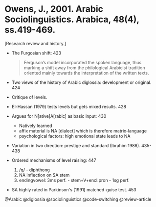 # Owens, J., 2001. Arabic Sociolinguistics.  Arabica, 48(4), ss.419-469.

[Research review and history.]

- The Furgosian shift: 423

  > Ferguson’s model incorporated the spoken language, thus marking a shift away from the philological Arabicist tradition oriented mainly towards the interpretation of the written texts.

- Two views of the history of Arabic diglossia: development or original. 424

- Critique of levels.

- El-Hassan (1979) tests levels but gets mixed results. 428

- Argues for N[ative]A[rabic] as basic input: 430
  - Natively learned
  - affix material is NA [dialect] which is therefore matrix-language
  - psychological factors: high emotional state leads to NA

- Variation in two direction: prestige and standard (Ibrahim 1986). 435-438

- Ordered mechanisms of level raising: 447
  1. /q/ - diphthong
  2. NA inflection on SA stem
  3. endingvowel: 3ms perf. - stem+V+encl.pron - 1sg perf.

- SA highly rated in Parkinson's (1991) matched-guise test. 453

@Arabic
@diglossia
@sociolinguistics
@code-switching
@review-article
